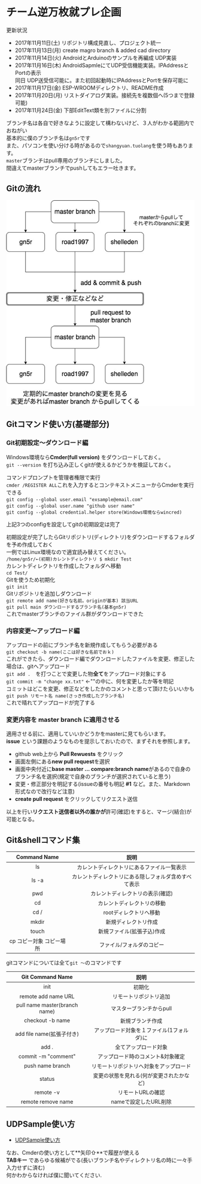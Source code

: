 # チーム逆万枚就プレ企画

更新状況
- 2017年11月11日(土) リポジトリ構成見直し、プロジェクト統一
- 2017年11月13日(月) create magro branch & added cad directory
- 2017年11月14日(火) AndroidとArduinoのサンプルを再編成 UDP実装
- 2017年11月16日(木) AndroidSapmleにてUDP受信機能実装。IPAddressとPortの表示<br>
同日 UDP送受信可能に。また初回起動時にIPAddressとPortを保存可能に
- 2017年11月17日(金) ESP-WROOMディレクトリ、README作成
- 2017年11月20日(月) リストダイアログ実装。接続先を複数個へ(5つまで登録可能)
- 2017年11月24日(金) 下部EditText類を別ファイルに分割

ブランチ名は各自で好きなように設定して構わないけど、３人がわかる範囲内でおねがい<br>
基本的に僕のブランチ名は`gn5r`です<br>
また、パソコンを使い分ける時があるので`shangyuan.tuolang`を使う時もあります。<br>
`master`ブランチはpull専用のブランチにしました。<br>
間違えてmasterブランチでpushしてもエラー吐きます。

## Gitの流れ
<div align="center">
<img src="./img/project_image.jpg" alt="git操作イメージ">
</div>

## Gitコマンド使い方(基礎部分)

### Git初期設定〜ダウンロード編

Windows環境なら**Cmder(full version)** をダウンロードしておく。<br>
`git --version` を打ち込み正しくgitが使えるかどうかを検証しておく。<br>

コマンドプロンプトを管理者権限で実行<br>
`cmder /REGISTER ALL`これを入力するとコンテキストメニューからCmderを実行できる<br>
`git config --global user.email "exsample@email.com"`<br>
`git config --global user.name "github user name"`<br>
`git config --global credential.helper store(Windows環境ならwincred)`<br>

上記3つのconfigを設定してgitの初期設定は完了<br>

初期設定が完了したらGitリポジトリ(ディレクトリ)をダウンロードするフォルダを予め作成しておく<br>
一例ではLinux環境なので適宜読み替えてください。<br>
`/home/gn5r/←(初期)カレントディレクトリ $ mkdir Test`<br>
カレントディレクトリを作成したフォルダへ移動<br>
`cd Test/`<br>
Gitを使うため初期化<br>
`git init`<br>
Gitリポジトリを追加しダウンロード<br>
`git remote add name(好きな名前。originが基本) 該当URL`<br>
`git pull main ダウンロードするブランチ名(基本gn5r)`<br>
これでmasterブランチのファイル群がダウンロードできた<br>

### 内容変更〜アップロード編

アップロードの前にブランチ名を新規作成してもらう必要がある<br>
`git checkout -b name(ここは好きな名前でおｋ)`<br>
これができたら、ダウンロード編でダウンロードしたファイルを変更、修正した場合は、gitへアップロード<br>
`git add .`　を打つことで変更した物**全て**をアップロード対象にする<br>
`git commit -m "change xx.txt"` ←""の中に、何を変更したか等を明記<br>
コミットはどこを変更、修正などをしたかのコメントと思って頂けたらいいかも<br>
`git push リモート名 name(さっき作成したブランチ名)`<br>
これで晴れてアップロードが完了する

### 変更内容を master branch に適用させる

適用させる前に、適用していいかどうかをmasterに見てもらいます。<br>
**issue** という課題のようなものを提示しておいたので、まずそれを参照します。<br>
- github web上から **Pull Rewuests** をクリック
- 画面左側にある**new pull request**を選択
- 画面中央付近に**base master ... compare:branch name**があるので自身のブランチ名を選択(規定で自身のブランチが選択されていると思う)
- 変更・修正部分を明記する(issueの番号も明記 **#1** など。また、Markdown形式なので改行など注意)
- **create pull request** をクリックしてリクエスト送信

以上を行い**リクエスト送信者以外の誰かが**許可(確認)をすると、マージ(結合)が可能となる。<br>

## Git&shellコマンド集

| Command Name     | 説明     |
| :------------: | :------------: |
| ls | カレントディレクトリにあるファイル一覧表示 |
| ls -a | カレントディレクトリにある隠しフォルダ含めすべて表示 |
| pwd | カレントディレクトリの表示(確認)　|
| cd | カレントディレクトリの移動 |
| cd / | rootディレクトリへ移動 |
| mkdir | 新規ディレクトリ作成 |
| touch | 新規ファイル(拡張子込)作成 |
| cp コピー対象 コピー場所 | ファイル/フォルダのコピー |

gitコマンドについては全て`git 〜`のコマンドです

| Git Command Name     | 説明     |
| :------------: | :------------: |
| init | 初期化|
| remote add name URL | リモートリポジトリ追加|
| pull name master(branch name)| マスターブランチからpull |
| checkout -b name | 新規ブランチ作成|
| add file name(拡張子付き) | アップロード対象を１ファイル(1フォルダ)に |
| add . | 全てアップロード対象 |
| commit -m "comment" | アップロード時のコメント&対象確定 |
| push name branch | リモートリポジトリへ対象をアップロード |
| status | 変更の状態を見れる(何が変更されたかなど)|
| remote -v      | リモートURLの確認 |
| remote remove name | nameで設定したURL削除 |

## UDPSample使い方

- [UDPSample使い方](./UDPSample/README.md)

なお、Cmderの使い方として**矢印⇧**で履歴が使える<br>
**TABキー** であらゆる候補がでる(長いブランチ名やディレクトリ名の時に一々手入力せずに済む)<br>
何かわからなければ僕に聞いてください.

